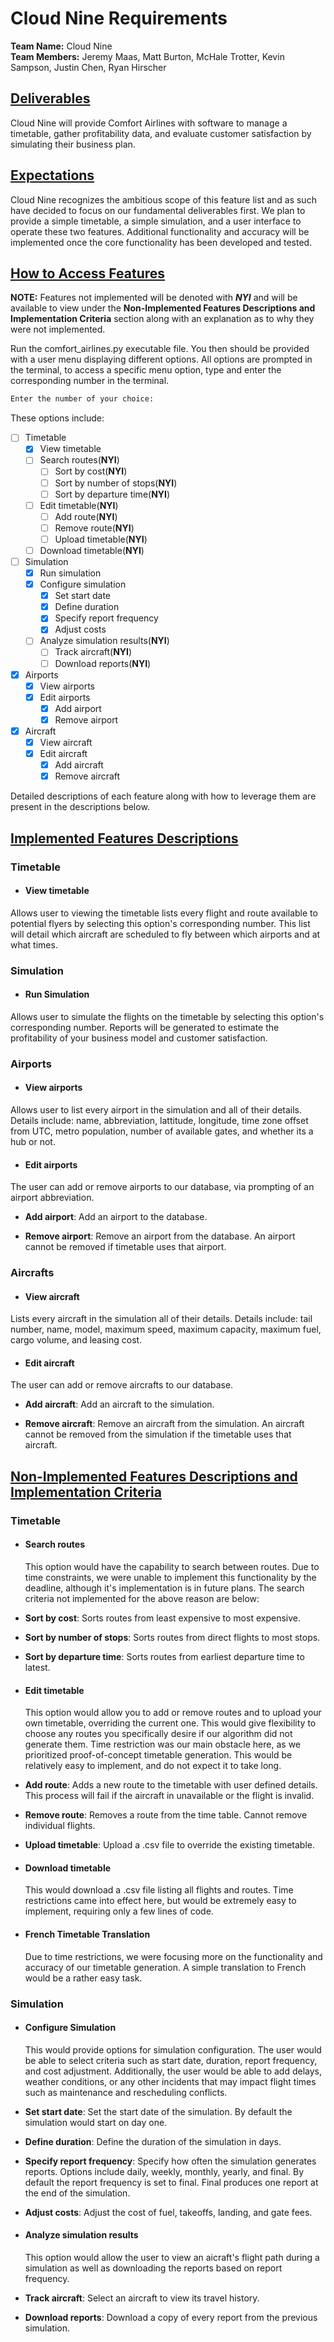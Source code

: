 # Cloud Nine Requirements

**Team Name:** Cloud Nine  
**Team Members:** Jeremy Maas, Matt Burton, McHale Trotter, Kevin Sampson, Justin Chen, Ryan Hirscher

## <ins>Deliverables</ins>

Cloud Nine will provide Comfort Airlines with software to manage a timetable, gather profitability data, and evaluate customer satisfaction by simulating their business plan.

## <ins>Expectations</ins>

Cloud Nine recognizes the ambitious scope of this feature list and as such have decided to focus on our fundamental deliverables first. We plan to provide a simple timetable, a simple simulation, and a user interface to operate these two features. Additional functionality and accuracy will be implemented once the core functionality has been developed and tested.

## <ins>How to Access Features</ins>

**NOTE:** Features not implemented will be denoted with ***NYI*** and will be available to view under the **Non-Implemented Features Descriptions and Implementation Criteria** section along with an explanation as to why they were not implemented.

Run the comfort_airlines.py executable file. You then should be provided with a user menu displaying different options. All options are prompted in the terminal, to access a specific menu option, type and enter the corresponding number in the terminal.

```bash
Enter the number of your choice:
```

These options include:

- [ ] Timetable
  - [X] View timetable
  - [ ] Search routes(**NYI**)
    - [ ] Sort by cost(**NYI**)
    - [ ] Sort by number of stops(**NYI**)
    - [ ] Sort by departure time(**NYI**)
  - [ ] Edit timetable(**NYI**)
    - [ ] Add route(**NYI**)
    - [ ] Remove route(**NYI**)
    - [ ] Upload timetable(**NYI**)
  - [ ] Download timetable(**NYI**)
- [ ] Simulation
  - [X] Run simulation
  - [X] Configure simulation
    - [X] Set start date
    - [X] Define duration
    - [X] Specify report frequency
    - [X] Adjust costs
  - [ ] Analyze simulation results(**NYI**)
    - [ ] Track aircraft(**NYI**)
    - [ ] Download reports(**NYI**)
- [X] Airports
  - [X] View airports
  - [X] Edit airports
    - [X] Add airport
    - [X] Remove airport
- [X] Aircraft
  - [X] View aircraft
  - [X] Edit aircraft
    - [X] Add aircraft
    - [X] Remove aircraft

Detailed descriptions of each feature along with how to leverage them are present in the descriptions below.

## <ins>Implemented Features Descriptions</ins>

### Timetable

- #### View timetable

Allows user to viewing the timetable lists every flight and route available to potential flyers by selecting this option's corresponding number. This list will detail which aircraft are scheduled to fly between which airports and at what times.

### Simulation

- #### Run Simulation

Allows user to simulate the flights on the timetable by selecting this option's corresponding number. Reports will be generated to estimate the profitability of your business model and customer satisfaction.

### Airports

- #### View airports

Allows user to list every airport in the simulation and all of their details. Details include: name, abbreviation, lattitude, longitude, time zone offset from UTC, metro population, number of available gates, and whether its a hub or not.

- #### Edit airports

The user can add or remove airports to our database, via prompting of an airport abbreviation.

- **Add airport**: Add an airport to the database.

- **Remove airport**: Remove an airport from the database. An airport cannot be removed if timetable uses that airport.

### Aircrafts

- #### View aircraft

Lists every aircraft in the simulation all of their details. Details include: tail number, name, model, maximum speed, maximum capacity, maximum fuel, cargo volume, and leasing cost.

- #### Edit aircraft

The user can add or remove aircrafts to our database.

- **Add aircraft**: Add an aircraft to the simulation.

- **Remove aircraft**: Remove an aircraft from the simulation. An aircraft cannot be removed from the simulation if the timetable uses that aircraft.

## <ins>Non-Implemented Features Descriptions and Implementation Criteria</ins>

### Timetable

- #### Search routes

  This option would have the capability to search between routes. Due to time constraints, we were unable to implement this functionality by the deadline, although it's implementation is in future plans. The search criteria not implemented for the above reason are below:

- **Sort by cost**: Sorts routes from least expensive to most expensive.

- **Sort by number of stops**: Sorts routes from direct flights to most stops.

- **Sort by departure time**: Sorts routes from earliest departure time to latest.

- #### Edit timetable

  This option would allow you to add or remove routes and to upload your own timetable, overriding the current one. This would give flexibility to choose any routes you specifically desire if our algorithm did not generate them. Time restriction was our main obstacle here, as we prioritized proof-of-concept timetable generation. This would be relatively easy to implement, and do not expect it to take long.

- **Add route**: Adds a new route to the timetable with user defined details. This process will fail if the aircraft in unavailable or the flight is invalid.

- **Remove route**: Removes a route from the time table. Cannot remove individual flights.

- **Upload timetable**: Upload a .csv file to override the existing timetable.

- #### Download timetable

  This would download a .csv file listing all flights and routes. Time restrictions came into effect here, but would be extremely easy to implement, requiring only a few lines of code.

- #### French Timetable Translation

  Due to time restrictions, we were focusing more on the functionality and accuracy of our timetable generation. A simple translation to French would be a rather easy task.

### Simulation

- #### Configure Simulation

  This would provide options for simulation configuration. The user would be able to select criteria such as start date, duration, report frequency, and cost adjustment. Additionally, the user would be able to add delays, weather conditions, or any other incidents that may impact flight times such as maintenance and rescheduling conflicts.

- **Set start date**: Set the start date of the simulation. By default the simulation would start on day one.

- **Define duration**: Define the duration of the simulation in days.

- **Specify report frequency**: Specify how often the simulation generates reports. Options include daily, weekly, monthly, yearly, and final. By default the report frequency is set to final. Final produces one report at the end of the simulation.

- **Adjust costs**: Adjust the cost of fuel, takeoffs, landing, and gate fees.

- #### Analyze simulation results

  This option would allow the user to view an aicraft's flight path during a simulation as well as downloading the reports based on report frequency.

- **Track aircraft**: Select an aircraft to view its travel history.

- **Download reports**: Download a copy of every report from the previous simulation.
